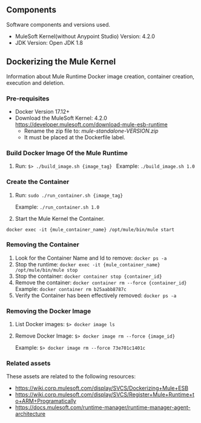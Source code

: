 ## Components 
Software components and versions used.

* MuleSoft Kernel(without Anypoint Studio) Version: 4.2.0
* JDK Version: Open JDK 1.8

## Dockerizing the Mule Kernel

Information about Mule Runtime Docker image creation, container creation, execution and deletion.

### Pre-requisites

* Docker Version 17.12+
* Download the MuleSoft Kernel: 4.2.0 https://developer.mulesoft.com/download-mule-esb-runtime
    * Rename the zip file to: *mule-standalone-VERSION.zip* 
    * It must be placed at the Dockerfile label.

### Build Docker Image Of the Mule Runtime

1. Run:
```$> ./build_image.sh {image_tag} ```
Example:
        ```
        ./build_image.sh 1.0
        ```
### Create the Container
1. Run: ```sudo ./run_container.sh {image_tag}```

    Example:
        ```
        ./run_container.sh 1.0
        ```
2. Start the Mule Kernel the Container.

```docker exec -it {mule_container_name} /opt/mule/bin/mule start```

### Removing the Container
1. Look for the Container Name and Id to remove: ```docker ps -a```
2. Stop the runtime: ```docker exec -it {mule_container_name} /opt/mule/bin/mule stop```
2. Stop the container: ```docker container stop {container_id}```
3. Remove the container: ```docker container rm --force {container_id}```
    Example:
        ```docker container rm b25aabb8787c```
4. Verify the Container has been effectively removed: ```docker ps -a```

### Removing the Docker Image

1. List Docker images: ```$> docker image ls  ```
2. Remove Docker Image: ```$> docker image rm --force {image_id} ```

    Example:
        ```$> docker image rm --force 73e701c1401c ```

### Related assets
These assets are related to the following resources:
* https://wiki.corp.mulesoft.com/display/SVCS/Dockerizing+Mule+ESB
* https://wiki.corp.mulesoft.com/display/SVCS/Register+Mule+Runtime+to+ARM+Programatically
* https://docs.mulesoft.com/runtime-manager/runtime-manager-agent-architecture